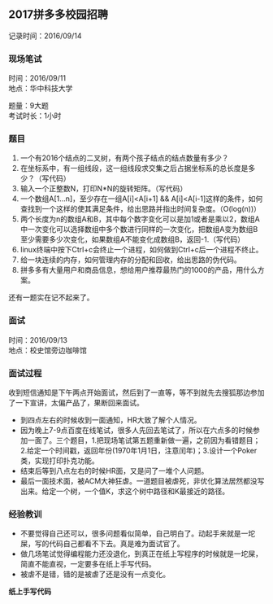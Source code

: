## 2017拼多多校园招聘 ##
记录时间：2016/09/14
### 现场笔试 ###
时间：2016/09/11  
地点：华中科技大学

题量：9大题  
考试时长：1小时

### 题目 ###
1. 一个有2016个结点的二叉树，有两个孩子结点的结点数量有多少？
2. 在坐标系中，有一组线段，这一组线段求交集之后占据坐标系的总长度是多少？（写代码）
3. 输入一个正整数N，打印N*N的旋转矩阵。（写代码）
4. 一个数组A[1...n]，至少存在一组A[i]<A[i+1] && A[i]<A[i-1]这样的条件，如何查找到一个这样的使其满足条件，给出思路并指出时间复杂度。（O(log(n))）
5. 两个长度为n的数组A和B，其中每个数字变化可以是加1或者是乘以2，数组A中一次变化可以选择数组中多个数进行同样的一次变化，把数组A变为数组B至少需要多少次变化，如果数组A不能变化成数组B，返回-1.（写代码）
6. linux终端中按下Ctrl+c会终止一个进程，如何做到Ctrl+c后一个进程不终止。
7. 给一块连续的内存，如何管理内存的分配和回收，给出思路的伪代码。
8. 拼多多有大量用户和商品信息，想给用户推荐最热门的1000的产品，用什么方案。

还有一题实在记不起来了。


### 面试 ###
时间：2016/09/13  
地点：校史馆旁边咖啡馆  
### 面试过程 ###
收到短信通知是下午两点开始面试，然后到了一直等，等不到就先去搜狐那边参加了一下宣讲，太偏产品了，果断回来面试。

+ 到四点左右的时候收到一面通知，HR大致了解个人情况。  
+ 因为晚上7-9点百度在线笔试，很多人先回去笔试了，所以在六点多的时候参加一面了。三个题目，1.把现场笔试第五题重新做一遍，之前因为看错题目；2.给定一个时间戳，返回年份(1970年1月1日，注意闰年)；3.设计一个Poker类，实现打印扑克功能。  
+ 结束后等到八点左右的时候HR面，又是问了一堆个人问题。  
+ 最后一面技术面，被ACM大神狂虐。一道题目被虐死，非优化算法居然都没写出来。给定一个树，一个值K，求这个树中路径和K最接近的路径。

### 经验教训 ###
+ 不要觉得自己还可以，很多问题看似简单，自己明白了。动起手来就是一坨屎，写的代码自己都看不下去。真是难为面试官了。
+ 做几场笔试觉得编程能力还没退化，到真正在纸上写程序的时候就是一坨屎，简直不能直视，一定要多在纸上手写代码。
+ 被虐不是错，错的是被虐了还是没有一点变化。

**纸上手写代码**